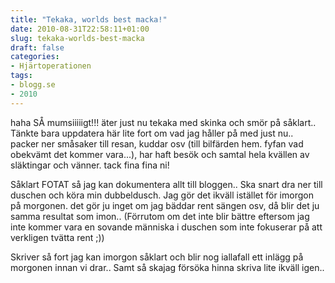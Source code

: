```yaml
---
title: "Tekaka, worlds best macka!"
date: 2010-08-31T22:58:11+01:00
slug: tekaka-worlds-best-macka
draft: false
categories:
- Hjärtoperationen
tags:
- blogg.se
- 2010
---
```

haha SÅ mumsiiiiigt!!! äter just nu tekaka med skinka och smör på såklart.. Tänkte bara uppdatera här lite fort om vad jag håller på med just nu..  
packer ner småsaker till resan, kuddar osv (till bilfärden hem. fyfan vad obekvämt det kommer vara...), har haft besök och samtal hela kvällen av släktingar och vänner. tack fina fina ni!  
  
Såklart FOTAT så jag kan dokumentera allt till bloggen.. Ska snart dra ner till duschen och köra min dubbeldusch. Jag gör det ikväll istället för imorgon på morgonen. det gör ju inget om jag bäddar rent sängen osv, då blir det ju samma resultat som imon.. (Förrutom om det inte blir bättre eftersom jag inte kommer vara en sovande människa i duschen som inte fokuserar på att verkligen tvätta rent ;))  
  
  
Skriver så fort jag kan imorgon såklart och blir nog iallafall ett inlägg på morgonen innan vi drar.. Samt så skajag försöka hinna skriva lite ikväll igen..